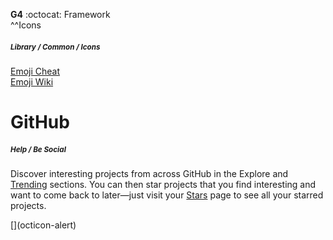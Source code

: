 __G4__ :octocat: Framework  
^^Icons
##### <sub>**Library** / Common / Icons</sub>
    
[Emoji Cheat](http://www.emoji-cheat-sheet.com)  
[Emoji Wiki](https://en.wikipedia.org/wiki/Emoji)  


# GitHub
##### <sub>**Help** / Be Social</sub>
  
Discover interesting projects from across GitHub in the Explore and [Trending](https://github.com/trending) sections. You can then star projects that you find interesting and want to come back to later—just visit your [Stars](https://github.com/stars) page to see all your starred projects.
  





[](💟 )

<link rel="stylesheet" href="https://octicons.github.com/components/octicons/octicons/octicons.css>
<span class="octicon octicon-flame"></span>
[](octicon-alert)
